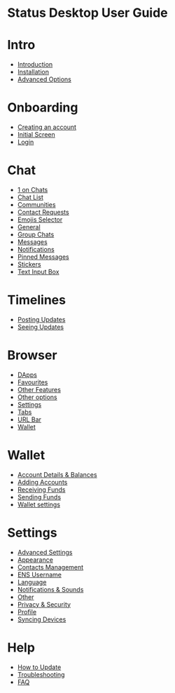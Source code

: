 # Status Desktop User Guide

Intro
===

* [Introduction]()
* [Installation]()
* [Advanced Options]()

Onboarding
===

* [Creating an account]()
* [Initial Screen]()
* [Login]()

Chat
===

* [1 on Chats]()
* [Chat List]()
* [Communities]()
* [Contact Requests]()
* [Emojis Selector]()
* [General]()
* [Group Chats]()
* [Messages]()
* [Notifications]()
* [Pinned Messages]()
* [Stickers]()
* [Text Input Box]()

Timelines
===

* [Posting Updates]()
* [Seeing Updates]()

Browser
===

* [DApps]()
* [Favourites]()
* [Other Features]()
* [Other options]()
* [Settings]()
* [Tabs]()
* [URL Bar]()
* [Wallet]()

Wallet
===

* [Account Details & Balances]()
* [Adding Accounts]()
* [Receiving Funds]()
* [Sending Funds]()
* [Wallet settings]()

Settings
===

* [Advanced Settings]()
* [Appearance]()
* [Contacts Management]()
* [ENS Username]()
* [Language]()
* [Notifications & Sounds]()
* [Other]()
* [Privacy & Security]()
* [Profile]()
* [Syncing Devices]()

Help
===

* [How to Update]()
* [Troubleshooting]()
* [FAQ]()
